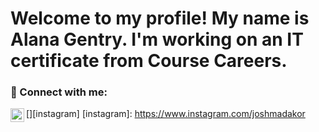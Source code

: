 # Welcome to my profile! My name is Alana Gentry. I'm working on an IT certificate from Course Careers.
### 🤳 Connect with me:
[<img align="left" alt="JoshMadakor | Instagram" width="22px" src="https://cdn.jsdelivr.net/npm/simple-icons@v3/icons/instagram.svg" />][instagram]
[instagram]: https://www.instagram.com/joshmadakor
